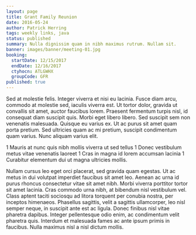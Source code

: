 ```yaml
---
layout: page
title: Grant Family Reunion
date: 2016-05-24
author: Patrick Herring
tags: weekly links, java
status: published
summary: Nulla dignissim quam in nibh maximus rutrum. Nullam sit.
banner: images/banner/meeting-01.jpg
booking:
  startDate: 12/15/2017
  endDate: 12/16/2017
  ctyhocn: ATLGWHX
  groupCode: GFR
published: true
---
```

Sed at molestie felis. Integer viverra et nisi eu lacinia. Fusce diam arcu, commodo at molestie sed, iaculis viverra est. Ut tortor dolor, gravida ut convallis sit amet, auctor faucibus lorem. Praesent fermentum turpis nisl, id consequat diam suscipit quis. Morbi eget libero libero. Sed suscipit sem non venenatis malesuada. Quisque eu varius ex. Ut ac purus sit amet quam porta pretium. Sed ultricies quam ac mi pretium, suscipit condimentum quam varius. Nunc aliquam varius elit.

1 Mauris at nunc quis nibh mollis viverra ut sed tellus
1 Donec vestibulum metus vitae venenatis laoreet
1 Cras in magna id lorem accumsan lacinia
1 Curabitur elementum dui ut magna ultricies mollis.

Nullam cursus leo eget orci placerat, sed gravida quam egestas. Ut ac metus in dui volutpat imperdiet faucibus sit amet leo. Aenean ac urna id purus rhoncus consectetur vitae sit amet nibh. Morbi viverra porttitor tortor sit amet lacinia. Cras commodo urna nibh, at bibendum nisl vestibulum vel. Class aptent taciti sociosqu ad litora torquent per conubia nostra, per inceptos himenaeos. Phasellus sagittis, velit a sagittis ullamcorper, leo nisl semper neque, in suscipit ante est ac ligula. Donec finibus nisl vitae pharetra dapibus. Integer pellentesque odio enim, ac condimentum velit pharetra quis. Interdum et malesuada fames ac ante ipsum primis in faucibus. Nulla maximus nisl a nisl dictum mollis.
